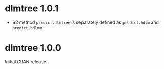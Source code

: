# dlmtree 1.0.1

* S3 method `predict.dlmtree` is separately defined as `predict.hdlm` and `predict.hdlmm`

# dlmtree 1.0.0

Initial CRAN release
